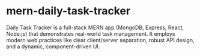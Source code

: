# mern-daily-task-tracker
Daily Task Tracker is a full-stack MERN app (MongoDB, Express, React, Node.js) that demonstrates real-world task management. It employs modern web practices like clear client/server separation, robust API design, and a dynamic, component-driven UI.
